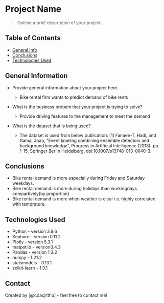 # Project Name
> Outline a brief description of your project.


## Table of Contents
* [General Info](#general-information)
* [Conclusions](#conclusions)
* [Technologies Used](#technologies-used)

<!-- You can include any other section that is pertinent to your problem -->

## General Information
- Provide general information about your project here.
    - <p>Bike rental firm wants to predict demand of bike rents</p>
- What is the business probem that your project is trying to solve?
    - <p>Provide driving features to the management to meet the demand</p>
- What is the dataset that is being used?
    - <p>The dataset is used from below publication:
        [1] Fanaee-T, Hadi, and Gama, Joao, "Event labeling combining ensemble detectors and background knowledge", Progress in Artificial Intelligence (2013): pp. 1-15, Springer Berlin Heidelberg, doi:10.1007/s13748-013-0040-3.
    </p>


## Conclusions
- Bike rental demand is more especially during Friday and Saturday weekdays.
- Bike rental demand is more during holidays than workingdays compartively(by proportion)
- Bike rental demand is more when weather is clear i.e. highly correlated with temprature.



## Technologies Used
- Python - version 3.9.6
- Seaborn - version 0.11.2
- Plotly - version 5.3.1
- matpotlib - version3.4.3
- Pandas - version 1.3.2
- numpy - 1.21.2
- statsmodels - 0.13.1
- scikit-learn - 1.0.1


## Contact
Created by [@cdacjitthu] - feel free to contact me!
